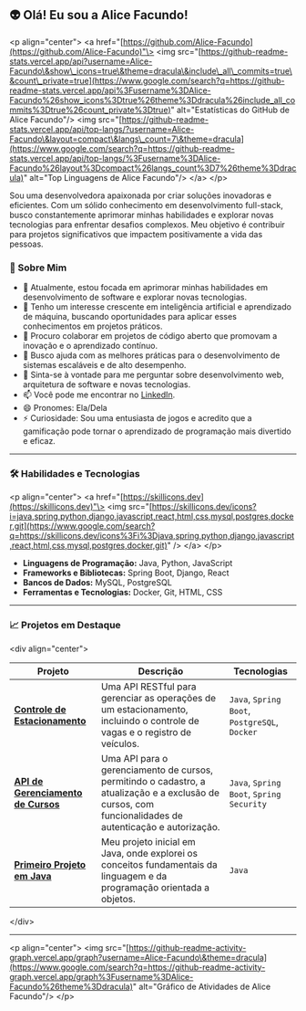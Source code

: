 ## 👽 Olá\! Eu sou a Alice Facundo\!

\<p align="center"\>
\<a href="[https://github.com/Alice-Facundo](https://github.com/Alice-Facundo)"\>
\<img src="[https://github-readme-stats.vercel.app/api?username=Alice-Facundo\&show\_icons=true\&theme=dracula\&include\_all\_commits=true\&count\_private=true](https://www.google.com/search?q=https://github-readme-stats.vercel.app/api%3Fusername%3DAlice-Facundo%26show_icons%3Dtrue%26theme%3Ddracula%26include_all_commits%3Dtrue%26count_private%3Dtrue)" alt="Estatísticas do GitHub de Alice Facundo"/\>
\<img src="[https://github-readme-stats.vercel.app/api/top-langs/?username=Alice-Facundo\&layout=compact\&langs\_count=7\&theme=dracula](https://www.google.com/search?q=https://github-readme-stats.vercel.app/api/top-langs/%3Fusername%3DAlice-Facundo%26layout%3Dcompact%26langs_count%3D7%26theme%3Ddracula)" alt="Top Linguagens de Alice Facundo"/\>
\</a\>
\</p\>

Sou uma desenvolvedora apaixonada por criar soluções inovadoras e eficientes. Com um sólido conhecimento em desenvolvimento full-stack, busco constantemente aprimorar minhas habilidades e explorar novas tecnologias para enfrentar desafios complexos. Meu objetivo é contribuir para projetos significativos que impactem positivamente a vida das pessoas.

### 🎯 Sobre Mim

  - 🔭 Atualmente, estou focada em aprimorar minhas habilidades em desenvolvimento de software e explorar novas tecnologias.
  - 🌱 Tenho um interesse crescente em inteligência artificial e aprendizado de máquina, buscando oportunidades para aplicar esses conhecimentos em projetos práticos.
  - 👯 Procuro colaborar em projetos de código aberto que promovam a inovação e o aprendizado contínuo.
  - 🤔 Busco ajuda com as melhores práticas para o desenvolvimento de sistemas escaláveis e de alto desempenho.
  - 💬 Sinta-se à vontade para me perguntar sobre desenvolvimento web, arquitetura de software e novas tecnologias.
  - 📫 Você pode me encontrar no [LinkedIn](https://www.linkedin.com/in/maria-alice-angelim-facundo-7253392ab).
  - 😄 Pronomes: Ela/Dela
  - ⚡ Curiosidade: Sou uma entusiasta de jogos e acredito que a gamificação pode tornar o aprendizado de programação mais divertido e eficaz.

-----

### 🛠️ Habilidades e Tecnologias

\<p align="center"\>
\<a href="[https://skillicons.dev](https://skillicons.dev)"\>
\<img src="[https://skillicons.dev/icons?i=java,spring,python,django,javascript,react,html,css,mysql,postgres,docker,git](https://www.google.com/search?q=https://skillicons.dev/icons%3Fi%3Djava,spring,python,django,javascript,react,html,css,mysql,postgres,docker,git)" /\>
\</a\>
\</p\>

  - **Linguagens de Programação:** Java, Python, JavaScript
  - **Frameworks e Bibliotecas:** Spring Boot, Django, React
  - **Bancos de Dados:** MySQL, PostgreSQL
  - **Ferramentas e Tecnologias:** Docker, Git, HTML, CSS

-----

### 📈 Projetos em Destaque

\<div align="center"\>

| Projeto | Descrição | Tecnologias |
|---|---|---|
| **[Controle de Estacionamento](https://www.google.com/search?q=https://github.com/Alice-Facundo/parking-control)** | Uma API RESTful para gerenciar as operações de um estacionamento, incluindo o controle de vagas e o registro de veículos. | `Java`, `Spring Boot`, `PostgreSQL`, `Docker` |
| **[API de Gerenciamento de Cursos](https://www.google.com/search?q=https://github.com/Alice-Facundo/api-gestao-cursos)** | Uma API para o gerenciamento de cursos, permitindo o cadastro, a atualização e a exclusão de cursos, com funcionalidades de autenticação e autorização. | `Java`, `Spring Boot`, `Spring Security` |
| **[Primeiro Projeto em Java](https://www.google.com/search?q=https://github.com/Alice-Facundo/first-project-java)** | Meu projeto inicial em Java, onde explorei os conceitos fundamentais da linguagem e da programação orientada a objetos. | `Java` |

\</div\>

-----

\<p align="center"\>
\<img src="[https://github-readme-activity-graph.vercel.app/graph?username=Alice-Facundo\&theme=dracula](https://www.google.com/search?q=https://github-readme-activity-graph.vercel.app/graph%3Fusername%3DAlice-Facundo%26theme%3Ddracula)" alt="Gráfico de Atividades de Alice Facundo"/\>
\</p\>
